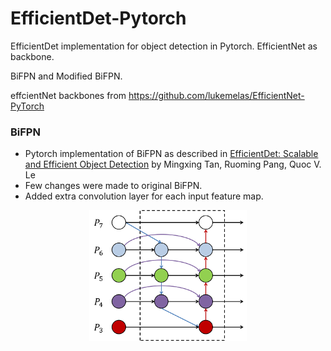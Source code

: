 # EfficientDet-Pytorch
EfficientDet implementation for object detection in Pytorch. EfficientNet as backbone.

BiFPN and Modified BiFPN.

effcientNet backbones from https://github.com/lukemelas/EfficientNet-PyTorch

### BiFPN

* Pytorch implementation of BiFPN as described in [EfficientDet: Scalable and Efficient Object Detection](https://arxiv.org/abs/1911.09070)  by 
Mingxing Tan, Ruoming Pang, Quoc V. Le
* Few changes were made to original BiFPN.
* Added extra convolution layer for each input feature map.


<center>
<img src="https://github.com/ViswanathaReddyGajjala/EfficientDet-Pytorch/blob/master/BiPFN.png" width="50%" />
</center>
